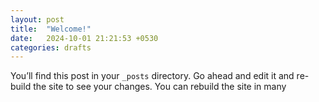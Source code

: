 ```yaml
---
layout: post
title:  "Welcome!"
date:   2024-10-01 21:21:53 +0530
categories: drafts
---
```

You’ll find this post in your `_posts` directory. Go ahead and edit it and re-build the site to see your changes. You can rebuild the site in many 